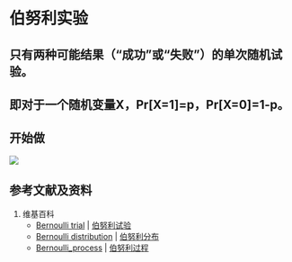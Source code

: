 # 伯努利实验

## 只有两种可能结果（“成功”或“失败”）的单次随机试验。
## 即对于一个随机变量X，Pr[X=1]=p，Pr[X=0]=1-p。

## 开始做

![](/images/概率/随机变量及其分布/伯努利实验/1a.jpg)

## 参考文献及资料

1. 维基百科
	- [Bernoulli trial](https://en.wikipedia.org/wiki/Bernoulli_trial) | [伯努利试验](https://zh.wikipedia.org/wiki/伯努利试验) 
	- [Bernoulli distribution](https://en.wikipedia.org/wiki/Bernoulli_distribution) | [伯努利分布](https://zh.wikipedia.org/wiki/伯努利分布) 
	- [Bernoulli_process](https://en.wikipedia.org/wiki/Bernoulli_process) | [伯努利过程](https://zh.wikipedia.org/wiki/伯努利过程) 